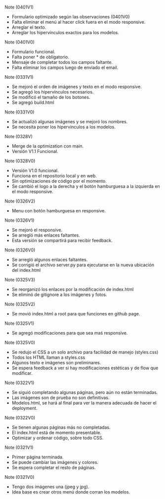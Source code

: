 Note (0401V1)
- Formulario optimizado según las observaciones (0401V0)
- Falta eliminar el menú al hacer click fuera en el modo responsive.
- Arreglar el texto.
- Arreglar los hipervínculos exactos para los modelos.

Note (0401V0)
- Formulario funcional.
- Falta poner * de obligatorio.
- Mensaje de completar todos los campos faltante.
- Falta eliminar los campos luego de enviado el email.

Note (0331V1)
- Se mejoró el orden de imágenes y texto en el modo responsive.
- Se agregó los hipervínculos necesarios.
- Se modificó el tamaño de los botones.
- Se agregó build.html

Note (0331V0)
- Se actualizó algunas imágenes y se mejoró los nombres.
- Se necesita poner los hipervínculos a los modelos.

Note (0328V)
- Merge de la optimization con main.
- Versión V1.1 Funcional.

Note (0328V0)
- Versión V1.0 funcional.
- Funciona en el repositorio local y en web.
- Sin optimizaciones de código por el momento.
- Se cambió el logo a la derecha y el botón hamburguesa a la izquierda en el modo responsive.

Note (0326V2)
- Menu con botón hamburguesa en responsive.

Note (0326V1)
- Se mejoró el responsive.
- Se arregló más enlaces faltantes.
- Esta versión se compartirá para recibir feedback.

Note (0326V0)
- Se arregló algunos enlaces faltantes.
- Se corrigió el archivo server.py para ejecutarse en la nueva ubicación del index.html

Note (0325V3)
- Se reorganizó los enlaces por la modificación de index.html
- Se eliminó de gitignore a los imágenes y fotos.

Note (0325V2)
- Se movió index.html a root para que funciones en github page.

Note (0325V1)
- Se agregó modificaciones para que sea maś responsive.

Note (0325V0)
- Se redujo el CSS a un solo archivo para facilidad de manejo (styles.css)
- Todos los HTML llaman a styles.css
- Algunos texto e imágenes son preliminares.
- Se espera feedback a ver si hay modificaciones estéticas y de flow que modificar.

Note (0322V1)
- Se siguió completando algunas páginas, pero aún no están terminadas.
- Las imágenes son de prueba no son definitivas.
- Modelos.html, se hará al final para ver la manera adecuada de hacer el deployment.

Note (0322V0)
- Se tienen algunas páginas más no completadas.
- El index.html está de momento presentable.
- Optimizar y ordenar código, sobre todo CSS.

Note (0321V1)
- Primer página terminada.
- Se puede cambiar las imágenes y colores.
- Se espera completar el resto de páginas.

Note (0321V0)
- Tengo dos imágenes una (jpeg y jpg).
- Idea base es crear otros menú donde corran los modelos.